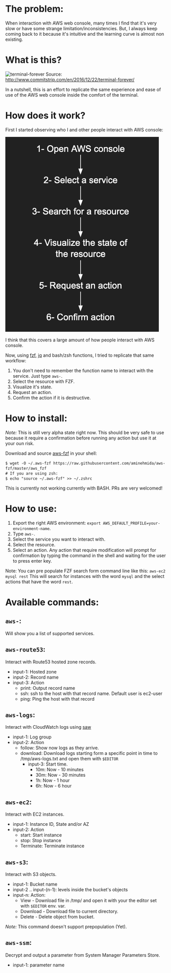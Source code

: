 # The problem:

When interaction with AWS web console, many times I find that it's very slow or have some strange limitation/inconsistencies.
But, I always keep coming back to it because it's intuitive and the learning curve is almost non existing.

# What is this?

![terminal-forever](https://www.commitstrip.com/wp-content/uploads/2016/12/Strip-Lignes-de-commande-english650-final-2.jpg)
Source: http://www.commitstrip.com/en/2016/12/22/terminal-forever/

In a nutshell, this is an effort to replicate the same experience and ease of use of the AWS web console inside the comfort of the terminal.

# How does it work?

First I started observing who I and other people interact with AWS console:

![aws_console_workflow](images/aws-console-workflow.png)

I think that this covers a large amount of how people interact with AWS console.

Now, using [fzf](https://github.com/junegunn/fzf), [jq](https://github.com/stedolan/jq) and bash/zsh functions, I tried to replicate that same workflow:

1. You don't need to remember the function name to interact with the service. Just type `aws-`.
2. Select the resource with FZF.
3. Visualize it's state.
4. Request an action.
5. Confirm the action if it is destructive.

# How to install:

*Note:* This is still very alpha state right now. This should be very safe to use because it require a confirmation before running any action but use it at your oun risk.

Download and source [aws-fzf](./aws-fzf) in your shell:

```shell
$ wget -O ~/.aws-fzf https://raw.githubusercontent.com/aminehmida/aws-fzf/master/aws_fzf
# If you are using zsh:
$ echo "source ~/.aws-fzf" >> ~/.zshrc
```
This is currently not working currently with BASH. PRs are very welcomed!

# How to use:

1. Export the right AWS environment: `export AWS_DEFAULT_PROFILE=your-environment-name`.
2. Type `aws-`.
3. Select the service you want to interact with.
4. Select the resource.
5. Select an action. Any action that require modification will prompt for confirmation by typing the command in the shell and waiting for the user to press enter key.

Note: You can pre populate FZF search form command line like this: `aws-ec2 mysql rest` This will search for instances with the word `mysql` and the select actions that have the word `rest`.

# Available commands:

## `aws-`:
Will show you a list of supported services.

## `aws-route53`:
Interact with Route53 hosted zone records.

- input-1: Hosted zone
- input-2: Record name
- input-3: Action
    - print: Output record name
    - ssh: ssh to the host with that record name. Default user is ec2-user
    - ping: Ping the host with that record

## `aws-logs`:
Interact with CloudWatch logs using [saw](https://github.com/TylerBrock/saw)

- input-1: Log group
- input-2: Action
    - follow: Show now logs as they arrive.
    - download: Download logs starting form a specific point in time to /tmp/aws-logs.txt and open them with `$EDITOR`
        - input-3: Start time.
            - 10m: Now - 10 minutes
            - 30m: Now - 30 minutes
            - 1h: Now - 1 hour
            - 6h: Now - 6 hour

## `aws-ec2`:
Interact with EC2 instances.

- input-1: Instance ID, State and/or AZ
- input-2: Action
    - start: Start instance
    - stop: Stop instance
    - Terminate: Terminate instance

## `aws-s3`:
Interact with S3 objects.

- input-1: Bucket name
- input-2 .. input-(n-1): levels inside the bucket's objects
- input-n: Action:
    - View - Download file in /tmp/ and open it with your the editor set with `$EDITOR` env. var.
    - Download - Download file to current directory.
    - Delete - Delete object from bucket.

*Note:* This command doesn't support prepopulation (Yet).

## `aws-ssm`:
Decrypt and output a parameter from System Manager Parameters Store.

- input-1: parameter name
